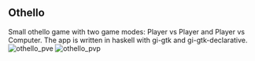 
## Othello
Small othello game with two game modes: Player vs Player and Player vs Computer.
The app is written in haskell with gi-gtk and gi-gtk-declarative.
![othello_pve](https://user-images.githubusercontent.com/7745032/145860036-44264c86-1fee-4f0e-b730-bd74c65e26c4.gif)
![othello_pvp](https://user-images.githubusercontent.com/7745032/145860048-f69e1170-36fa-4023-ae39-660f33040cd2.gif)
